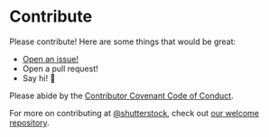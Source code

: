 # Contribute

Please contribute! Here are some things that would be great:
- [Open an issue!](https://github.com/shutterstock/async-store/issues/new)
- Open a pull request!
- Say hi! :wave:

Please abide by the [Contributor Covenant Code of Conduct](CODE_OF_CONDUCT.md).

For more on contributing at [@shutterstock](https://github.com/shutterstock), check out [our welcome repository](https://github.com/shutterstock/welcome).
